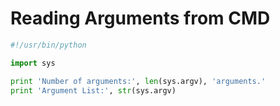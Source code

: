 # Reading Arguments from CMD

```python
#!/usr/bin/python

import sys

print 'Number of arguments:', len(sys.argv), 'arguments.'
print 'Argument List:', str(sys.argv)
```